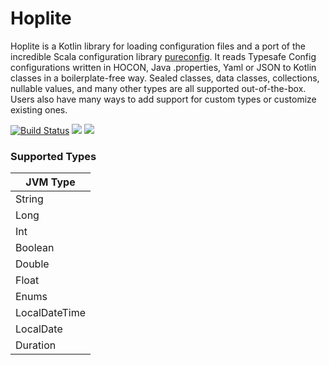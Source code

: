 # Hoplite

Hoplite is a Kotlin library for loading configuration files and a port of the incredible Scala configuration library [pureconfig](https://github.com/pureconfig/pureconfig). It reads Typesafe Config configurations written in HOCON, Java .properties, Yaml or JSON to Kotlin classes in a boilerplate-free way. Sealed classes, data classes, collections, nullable values, and many other types are all supported out-of-the-box. Users also have many ways to add support for custom types or customize existing ones.

[![Build Status](https://travis-ci.org/sksamuel/hoplite.svg?branch=master)](https://travis-ci.org/sksamuel/hoplite)
[<img src="https://img.shields.io/maven-central/v/com.sksamuel.hoplite/hoplite.svg?label=latest%20release"/>](http://search.maven.org/#search%7Cga%7C1%7Ckquants)
[<img src="https://img.shields.io/nexus/s/https/oss.sonatype.org/com.sksamuel.hoplite/hoplite.svg?label=latest%20snapshot&style=plastic"/>](https://oss.sonatype.org/content/repositories/snapshots/com/sksamuel/hoplite/)

### Supported Types

| JVM Type  |
|---|
| String |
| Long |
| Int |
| Boolean |
| Double |
| Float |
| Enums |
| LocalDateTime |
| LocalDate |
| Duration |
